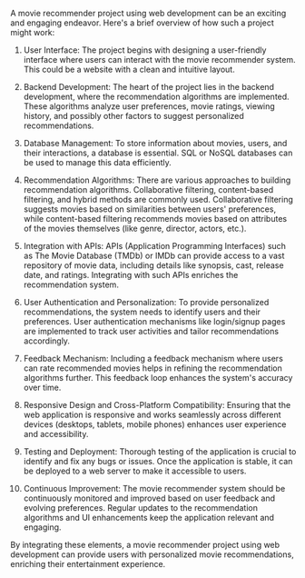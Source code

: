 A movie recommender project using web development can be an exciting and engaging endeavor. Here's a brief overview of how such a project might work:

1. User Interface: The project begins with designing a user-friendly interface where users can interact with the movie recommender system. This could be a website with a clean and intuitive layout.

2. Backend Development: The heart of the project lies in the backend development, where the recommendation algorithms are implemented. These algorithms analyze user preferences, movie ratings, viewing history, and possibly other factors to suggest personalized recommendations.

3. Database Management: To store information about movies, users, and their interactions, a database is essential. SQL or NoSQL databases can be used to manage this data efficiently.

4. Recommendation Algorithms: There are various approaches to building recommendation algorithms. Collaborative filtering, content-based filtering, and hybrid methods are commonly used. Collaborative filtering suggests movies based on similarities between users' preferences, while content-based filtering recommends movies based on attributes of the movies themselves (like genre, director, actors, etc.).

5. Integration with APIs: APIs (Application Programming Interfaces) such as The Movie Database (TMDb) or IMDb can provide access to a vast repository of movie data, including details like synopsis, cast, release date, and ratings. Integrating with such APIs enriches the recommendation system.

6. User Authentication and Personalization: To provide personalized recommendations, the system needs to identify users and their preferences. User authentication mechanisms like login/signup pages are implemented to track user activities and tailor recommendations accordingly.

7. Feedback Mechanism: Including a feedback mechanism where users can rate recommended movies helps in refining the recommendation algorithms further. This feedback loop enhances the system's accuracy over time.

8. Responsive Design and Cross-Platform Compatibility: Ensuring that the web application is responsive and works seamlessly across different devices (desktops, tablets, mobile phones) enhances user experience and accessibility.

9. Testing and Deployment: Thorough testing of the application is crucial to identify and fix any bugs or issues. Once the application is stable, it can be deployed to a web server to make it accessible to users.

10. Continuous Improvement: The movie recommender system should be continuously monitored and improved based on user feedback and evolving preferences. Regular updates to the recommendation algorithms and UI enhancements keep the application relevant and engaging.

By integrating these elements, a movie recommender project using web development can provide users with personalized movie recommendations, enriching their entertainment experience.
